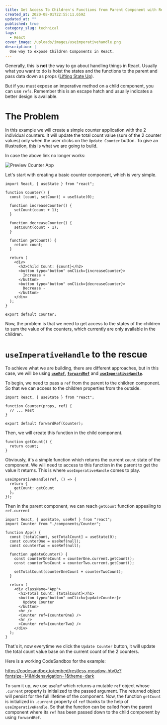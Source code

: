 ```yaml
---
title: Get Access To Children's Functions from Parent Component with React Hooks
created_at: 2020-08-01T22:55:11.659Z
updated_at: ""
published: true
category_slug: technical
tags:
  - React
cover_image: /uploads/images/useimperativehandle.png
description: |
  One way to expose Children Components in React.
---
```

Generally, this is **not** the way to go about handling things in React. Usually what you want to do is hoist the states and the functions to the parent and pass data down as props ([Lifting State Up](https://reactjs.org/docs/lifting-state-up.html)).

But if you must expose an imperative method on a child component, you can use `refs`. Remember this is an escape hatch and usually indicates a better design is available.

# The Problem

In this example we will create a simple counter application with the 2 individual counters. It will update the total count value (sum of the 2 counter values) only when the user clicks on the `Update Counter` button. To give an illustration, [this](https://htv0z.csb.app/) is what we are going to build.

In case the above link no longer works:

![Preview Counter App](https://i.postimg.cc/prKj4tBr/Counter.png)

Let's start with creating a basic counter component, which is very simple.

```js{codeTitle: "In src/components/Counter.js"}
import React, { useState } from "react";

function Counter() {
  const [count, setCount] = useState(0);

  function increaseCounter() {
    setCount(count + 1);
  }

  function decreaseCounter() {
    setCount(count - 1);
  }

  function getCount() {
    return count;
  }

  return (
    <div>
      <h2>Child Count: {count}</h2>
      <button type="button" onClick={increaseCounter}>
        Increase +
      </button>
      <button type="button" onClick={decreaseCounter}>
        Decrease -
      </button>
    </div>
  );
}

export default Counter;
```

Now, the problem is that we need to get access to the states of the children to sum the value of the counters, which currently are only available in the children.

# `useImperativeHandle` to the rescue

To achieve what we are building, there are different approaches, but in this case, we will be using [**`useRef`**](https://reactjs.org/docs/hooks-reference.html#useref), [**`forwardRef`**](https://reactjs.org/docs/react-api.html#reactforwardref) and [**`useImperativeHandle`**](https://reactjs.org/docs/hooks-reference.html#useimperativehandle).

To begin, we need to pass a `ref` from the parent to the children component. So that we can access to the children properties from the outside.

```js{3, 7}{codeTitle: "In src/components/Counter.js"}
import React, { useState } from "react";

function Counter(props, ref) {
  // ... Rest
}

export default forwardRef(Counter);
```

Then, we will create this function in the child component.

```js{codeTitle: "In src/components/Counter.js"}
function getCount() {
  return count;
}
```

Obviously, it's a simple function which returns the current `count` state of the component. We will need to access to this function in the parent to get the value it returns. This is where `useImperativeHandle` comes to play.

```js{codeTitle: "In src/components/Counter.js"}
useImperativeHandle(ref, () => {
  return {
    getCount: getCount
  };
});
```

Then in the parent component, we can reach `getCount` function appealing to `ref.current`

```js{codeTitle: "In src/App.js"}
import React, { useState, useRef } from "react";
import Counter from "./components/Counter";

function App() {
  const [totalCount, setTotalCount] = useState(0);
  const counterOne = useRef(null);
  const counterTwo = useRef(null);

  function updateCounter() {
    const counterOneCount = counterOne.current.getCount();
    const counterTwoCount = counterTwo.current.getCount();

    setTotalCount(counterOneCount + counterTwoCount);
  }

  return (
    <div className="App">
      <h1>Total Count: {totalCount}</h1>
      <button type="button" onClick={updateCounter}>
        Update Counter
      </button>
      <hr />
      <Counter ref={counterOne} />
      <hr />
      <Counter ref={counterTwo} />
    </div>
  );
}
```

That's it, now everytime we click the `Update Counter` button, it will update the total count value base on the current count of the 2 counters.

Here is a working CodeSandbox for the example:

https://codesandbox.io/embed/restless-meadow-htv0z?fontsize=14&hidenavigation=1&theme=dark

To sum it up, we use `useRef` which returns a mutable `ref` object whose `.current` property is initialized to the passed argument. The returned object will persist for the full lifetime of the component. Now, the function `getCount` is initialized in `.current` property of `ref` thanks to the help of `useImperativeHandle`. So that the function can be called from the parent component where its `ref` has been passed down to the child component by using `forwardRef`.
